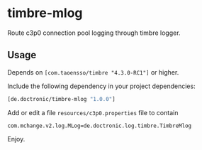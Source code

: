 # timbre-mlog

Route c3p0 connection pool logging through timbre logger.


## Usage

Depends on `[com.taoensso/timbre "4.3.0-RC1"]` or higher.

Include the following dependency in your project dependencies:

```clojure
[de.doctronic/timbre-mlog "1.0.0"]
```


Add or edit a file `resources/c3p0.properties` file to contain

```
com.mchange.v2.log.MLog=de.doctronic.log.timbre.TimbreMlog
```

Enjoy.